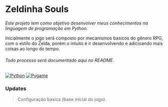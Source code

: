 # Zeldinha Souls

_Este projeto tem como objetivo desenvolver meus conhecimentos na linguagem de programação em Python._ 

Inicialmente o jogo será composto por mecanismos basicos do gênero RPG, com o estilo do Zelda, porém o intuito é ir desenvolvendo e adicioando mais coisas ao longo do tempo.
###### Todo processo será documentado aqui no README.

[![Python](https://img.shields.io/badge/Python-v3.10-blue)](https://www.python.org/downloads/)
[![Pygame](https://img.shields.io/badge/Pygame-v2.1.2-red)](https://www.pygame.org/download.shtml)
### Updates

> Configuração basica (base inicial do jogo).
